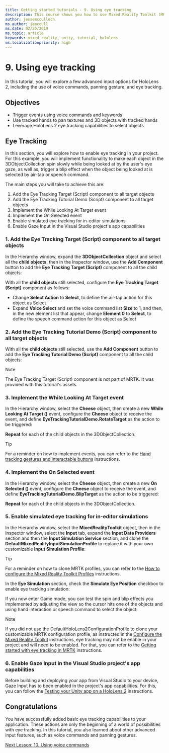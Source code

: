 ```yaml
---
title: Getting started tutorials - 9. Using eye tracking
description: This course shows you how to use Mixed Reality Toolkit (MRTK) to create a mixed reality application.
author: jessemcculloch
ms.author: jemccull
ms.date: 02/26/2019
ms.topic: article
keywords: mixed reality, unity, tutorial, hololens
ms.localizationpriority: high
---
```


# 9. Using eye tracking

In this tutorial, you will explore a few advanced input options for HoloLens 2, including the use of voice commands, panning gesture, and eye tracking.

## Objectives

* Trigger events using voice commands and keywords
* Use tracked hands to pan textures and 3D objects with tracked hands
* Leverage HoloLens 2 eye tracking capabilities to select objects

## Eye Tracking

In this section, you will explore how to enable eye tracking in your project. For this example, you will implement functionality to make each object in the 3DObjectCollection spin slowly while being looked at by the user's eye gaze, as well as, trigger a blip effect when the object being looked at is selected by air-tap or speech command.

The main steps you will take to achieve this are:

1. Add the Eye Tracking Target (Script) component to all target objects
2. Add the Eye Tracking Tutorial Demo (Script) component  to all target objects
3. Implement the While Looking At Target event
4. Implement the On Selected event
5. Enable simulated eye tracking for in-editor simulations
6. Enable Gaze Input in the Visual Studio project's app capabilities

### 1. Add the Eye Tracking Target (Script) component to all target objects

In the Hierarchy window, expand the **3DObjectCollection** object and select all the **child objects**, then in the Inspector window, use the **Add Component** button to add the **Eye Tracking Target (Script)** component to all the child objects:

With all the **child objects** still selected, configure the **Eye Tracking Target (Script)** component as follows:

* Change **Select Action** to **Select**, to define the air-tap action for this object as Select
* Expand **Voice Select** and set the voice command list **Size** to 1, and then, in the new element list that appear, change **Element 0** to **Select**, to define the speech command action for this object as Select

### 2. Add the Eye Tracking Tutorial Demo (Script) component  to all target objects

With all the **child objects** still selected, use the **Add Component** button to add the **Eye Tracking Tutorial Demo (Script)** component to all the child objects:

> [!NOTE]
> The Eye Tracking Target (Script) component is not part of MRTK. It was provided with this tutorial's assets.

### 3. Implement the While Looking At Target event

In the Hierarchy window, select the **Cheese** object, then create a new **While Looking At Target ()** event, configure the **Cheese** object to receive the event, and define **EyeTrackingTutorialDemo.RotateTarget** as the action to be triggered:

**Repeat** for each of the child objects in the 3DObjectCollection.

> [!TIP]
> For a reminder on how to implement events, you can refer to the [Hand tracking gestures and interactable buttons](mrlearning-base-ch2.md#hand-tracking-gestures-and-interactable-buttons) instructions.

### 4. Implement the On Selected event

In the Hierarchy window, select the **Cheese** object, then create a new **On Selected ()** event, configure the **Cheese** object to receive the event, and define **EyeTrackingTutorialDemo.BlipTarget** as the action to be triggered:

**Repeat** for each of the child objects in the 3DObjectCollection.

### 5. Enable simulated eye tracking for in-editor simulations

In the Hierarchy window, select the **MixedRealityToolkit** object, then in the Inspector window, select the **Input** tab, expand the **Input Data Providers** section and then the **Input Simulation Service** section, and clone the **DefaultMixedRealityInputSimulationProfile** to replace it with your own customizable **Input Simulation Profile**:

> [!TIP]
> For a reminder on how to clone MRTK profiles, you can refer to the [How to configure the Mixed Reality Toolkit Profiles](mrlearning-base-ch2.md#how-to-configure-the-mixed-reality-toolkit-profiles-change-spatial-awareness-display-option) instructions.

In the **Eye Simulation** section, check the **Simulate Eye Position** checkbox to enable eye tracking simulation:

If you now enter Game mode, you can test the spin and blip effects you implemented by adjusting the view so the cursor hits one of the objects and using hand interaction or speech command to select the object:

> [!NOTE]
> If you did not use the DefaultHoloLens2ConfigurationProfile to clone your customizable MRTK configuration profile, as instructed in the [Configure the Mixed Reality Toolkit](mrlearning-base-ch1.md#configure-the-mixed-reality-toolkit) instructions, eye tracking may not be enable in your project and will need to be enabled. For that, you can refer to the [Getting started with eye tracking in MRTK](https://microsoft.github.io/MixedRealityToolkit-Unity/Documentation/EyeTracking/EyeTracking_BasicSetup.html) instructions.

### 6. Enable Gaze Input in the Visual Studio project's app capabilities

Before building and deploying your app from Visual Studio to your device, Gaze Input has to been enabled in the project's app capabilities. For this, you can follow the [Testing your Unity app on a HoloLens 2](https://microsoft.github.io/MixedRealityToolkit-Unity/Documentation/EyeTracking/EyeTracking_BasicSetup.html#testing-your-unity-app-on-a-hololens-2) instructions.

## Congratulations

You have successfully added basic eye tracking capabilities to your application. These actions are only the beginning of a world of possibilities with eye tracking. In this tutorial, you also learned about other advanced input features, such as voice commands and panning gestures.

[Next Lesson: 10. Using voice commands](mr-learning-base-10.md)
